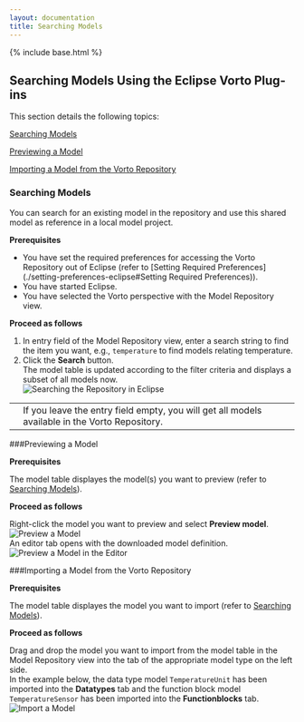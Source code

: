 ```yaml
---
layout: documentation
title: Searching Models
---
```

{% include base.html %}

## Searching Models Using the Eclipse Vorto Plug-ins

This section details the following topics:

[Searching Models](#searching-models)

[Previewing a Model](#previewing-a-model)

[Importing a Model from the Vorto Repository](#importing-a-model-from-the-vorto-repository)

### Searching Models

You can search for an existing model in the repository and use this shared model as reference in a local model project.


**Prerequisites**

* You have set the required preferences for accessing the Vorto Repository out of Eclipse (refer to [Setting Required Preferences](./setting-preferences-eclipse#Setting Required Preferences)).
* You have started Eclipse.
* You have selected the Vorto perspective with the Model Repository view.

**Proceed as follows**

1. In entry field of the Model Repository view, enter a search string to find the item you want, e.g., `temperature` to find models relating temperature.
2. Click the **Search** button.  
   The model table is updated according to the filter criteria and displays a subset of all models now.  
   ![Searching the Repository in Eclipse]({{base}}/img/documentation/vorto_repository_search_eclipse.png)  

<table class="table table-bordered">
  <tbody>
    <tr>
      <td><i class="fa fa-info-circle info-note"></i></td>
      <td>If you leave the entry field empty, you will get all models available in the Vorto Repository.</td>
    </tr>
  </tbody>
</table>


###Previewing a Model

**Prerequisites**

The model table displayes the model(s) you want to preview (refer to [Searching Models](#searching-models)).

**Proceed as follows**

Right-click the model you want to preview and select **Preview model**.  
![Preview a Model]({{base}}/img/documentation/vorto_repository_eclipse_preview_model.png)  
An editor tab opens with the downloaded model definition.  
![Preview a Model in the Editor]({{base}}/img/documentation/vorto_repository_eclipse_preview_model_editor.png)  

###Importing a Model from the Vorto Repository

**Prerequisites**

The model table displayes the model you want to import (refer to [Searching Models](#searching-models)).

**Proceed as follows**

Drag and drop the model you want to import from the model table in the Model Repository view into the tab of the appropriate model type on the left side.  
In the example below, the data type model `TemperatureUnit` has been imported into the **Datatypes** tab and the function block model `TemperatureSensor` has been imported into the **Functionblocks** tab.  
![Import a Model]({{base}}/img/documentation/vorto_repository_eclipse_import_model.png)  